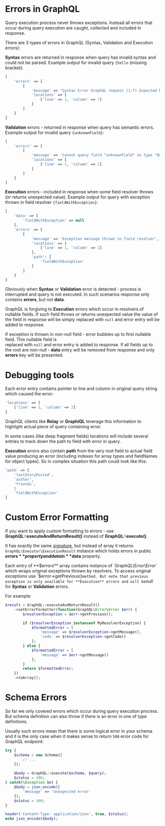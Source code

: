 # Errors in GraphQL

Query execution process never throws exceptions. Instead all errors that occur during query execution
are caught, collected and included in response. 

There are 3 types of errors in GraphQL (Syntax, Validation and Execution errors):

**Syntax** errors are returned in response when query has invalid syntax and could not be parsed.
Example output for invalid query `{hello` (missing bracket):
```php
[
    'errors' => [
        [
            'message' => "Syntax Error GraphQL request (1:7) Expected Name, found <EOF>\n\n1: {hello\n         ^\n",
            'locations' => [
                ['line' => 1, 'column' => 7]
            ]
        ]
    ]
]
```

**Validation** errors - returned in response when query has semantic errors. 
Example output for invalid query `{unknownField}`:
```php
[
    'errors' => [
        [
            'message' => 'Cannot query field "unknownField" on type "Query".',
            'locations' => [
                ['line' => 1, 'column' => 2]
            ]
        ]
    ]
]
```

**Execution** errors - included in response when some field resolver throws 
(or returns unexpected value). Example output for query with exception thrown in 
field resolver `{fieldWithException}`:
```php
[
    'data' => [
        'fieldWithException' => null
    ],
    'errors' => [
        [
            'message' => 'Exception message thrown in field resolver',
            'locations' => [
                ['line' => 1, 'column' => 2]
            ],
            'path': [
                'fieldWithException'
            ]
        ]
    ]
]
```

Obviously when **Syntax** or **Validation** error is detected - process is interrupted and query is not 
executed. In such scenarios response only contains **errors**, but not **data**.

GraphQL is forgiving to **Execution** errors which occur in resolvers of nullable fields. 
If such field throws or returns unexpected value the value of the field in response will be simply 
replaced with `null` and error entry will be added to response.

If exception is thrown in non-null field - error bubbles up to first nullable field. This nullable field is  
replaced with `null` and error entry is added to response. If all fields up to the root are non-null - 
**data** entry will be removed from response and only **errors** key will be presented.

# Debugging tools

Each error entry contains pointer to line and column in original query string which caused 
the error:
 
```php
'locations' => [
    ['line' => 1, 'column' => 2]
]
```
 
 GraphQL clients like **Relay** or **GraphiQL** leverage this information to highlight 
actual piece of query containing error. 

In some cases (like deep fragment fields) locations will include several entries to track down the 
path to field with error in query.

**Execution** errors also contain **path** from the very root field to actual field value producing 
an error (including indexes for array types and fieldNames for object types). So in complex situation 
this path could look like this:

```php
'path' => [
    'lastStoryPosted',
    'author',
    'friends',
    3
    'fieldWithException'
]
```

# Custom Error Formatting

If you want to apply custom formatting to errors - use **GraphQL::executeAndReturnResult()** instead
of **GraphQL::execute()**.

It has exactly the same [signature](executing-queries/), but instead of array it 
returns `GraphQL\Executor\ExecutionResult` instance which holds errors in public **$errors** 
property and data in **$data** property.

Each entry of **$errors** array contains instance of `GraphQL\Error\Error` which wraps original 
exceptions thrown by resolvers. To access original exceptions use `$error->getPrevious()` method.
But note that previous exception is only available for **Execution** errors and will be `null`
for **Syntax** or **Validation** errors.

For example:

```php
$result = GraphQL::executeAndReturnResult()
    ->setErrorFormatter(function(GraphQL\Error\Error $err) {
        $resolverException = $err->getPrevious();

        if ($resolverException instanceof MyResolverException) {
            $formattedError = [
                'message' => $resolverException->getMessage(),
                'code' => $resolverException->getCode()
            ];
        } else {
            $formattedError = [
                'message' => $err->getMessage()
            ];
        }
        return $formattedError;
    })
    ->toArray();
```

# Schema Errors
So far we only covered errors which occur during query execution process. But schema definition can 
also throw if there is an error in one of type definitions.

Usually such errors mean that there is some logical error in your schema and it is the only case 
when it makes sense to return `500` error code for GraphQL endpoint:

```php
try {
    $schema = new Schema([
        // ...
    ]);
    
    $body = GraphQL::execute($schema, $query);
    $status = 200;
} catch(\Exception $e) {
    $body = json_encode([
        'message' => 'Unexpected error'
    ]);
    $status = 500;
}

header('Content-Type: application/json', true, $status);
echo json_encode($body);
```

